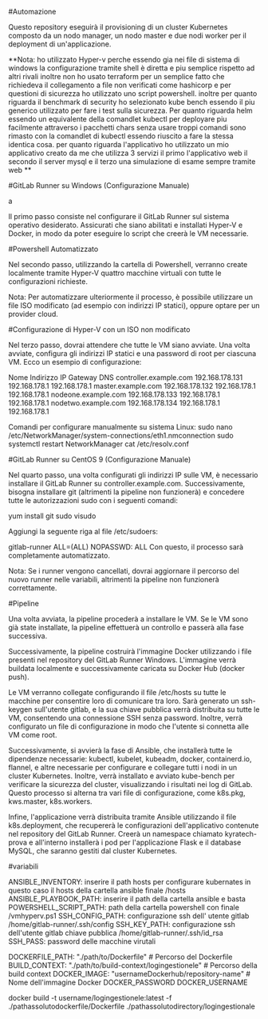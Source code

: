 #Automazione





Questo repository eseguirà il provisioning di un cluster Kubernetes composto da un nodo manager, un nodo master e due nodi worker per il deployment di un'applicazione.


**Nota: ho utilizzato Hyper-v perche essendo gia nei file di sistema di windows la configurazione tramite shell è diretta e piu semplice rispetto ad altri rivali inoltre non ho usato terraform per un semplice fatto che richiedeva il collegamento a file non verificati come hashicorp e per questioni di sicurezza ho utilizzato uno script powershell. inoltre per quanto riguarda il benchmark di security ho selezionato kube bench essendo il piu generico utilizzato per fare i test sulla sicurezza. Per quanto riguarda helm essendo un equivalente della comandlet kubectl per deployare piu facilmente attraverso i pacchetti chars senza usare troppi comandi sono rimasto con la comandlet di kubectl essendo riuscito a fare la stessa identica cosa. per quanto riguarda l'applicativo ho utilizzato un mio applicativo creato da me che utilizza 3 servizi il primo l'applicativo web il secondo il server mysql e il terzo una simulazione di esame sempre tramite web **



#GitLab Runner su Windows (Configurazione Manuale)

a



Il primo passo consiste nel configurare il GitLab Runner sul sistema operativo desiderato. Assicurati che siano abilitati e installati Hyper-V e Docker, in modo da poter eseguire lo script che creerà le VM necessarie.







#Powershell Automatizzato




Nel secondo passo, utilizzando la cartella di Powershell, verranno create localmente tramite Hyper-V quattro macchine virtuali con tutte le configurazioni richieste.

Nota: Per automatizzare ulteriormente il processo, è possibile utilizzare un file ISO modificato (ad esempio con indirizzi IP statici), oppure optare per un provider cloud.





#Configurazione di Hyper-V con un ISO non modificato






Nel terzo passo, dovrai attendere che tutte le VM siano avviate. Una volta avviate, configura gli indirizzi IP statici e una password di root per ciascuna VM. Ecco un esempio di configurazione:

Nome	                Indirizzo IP	Gateway	        DNS
controller.example.com	192.168.178.131	192.168.178.1	192.168.178.1
master.example.com	192.168.178.132	192.168.178.1	192.168.178.1
nodeone.example.com	192.168.178.133	192.168.178.1	192.168.178.1
nodetwo.example.com	192.168.178.134	192.168.178.1	192.168.178.1

Comandi per configurare manualmente su sistema Linux:
sudo nano /etc/NetworkManager/system-connections/eth1.nmconnection
sudo systemctl restart NetworkManager
cat /etc/resolv.conf





#GitLab Runner su CentOS 9 (Configurazione Manuale)






Nel quarto passo, una volta configurati gli indirizzi IP sulle VM, è necessario installare il GitLab Runner su controller.example.com. Successivamente, bisogna installare git (altrimenti la pipeline non funzionerà) e concedere tutte le autorizzazioni sudo con i seguenti comandi:

yum install git
sudo visudo

Aggiungi la seguente riga al file /etc/sudoers:

gitlab-runner ALL=(ALL) NOPASSWD: ALL
Con questo, il processo sarà completamente automatizzato.

Nota: Se i runner vengono cancellati, dovrai aggiornare il percorso del nuovo runner nelle variabili, altrimenti la pipeline non funzionerà correttamente.




#Pipeline





Una volta avviata, la pipeline procederà a installare le VM. Se le VM sono già state installate, la pipeline effettuerà un controllo e passerà alla fase successiva.

Successivamente, la pipeline costruirà l'immagine Docker utilizzando i file presenti nel repository del GitLab Runner Windows. L'immagine verrà buildata localmente e successivamente caricata su Docker Hub (docker push).

Le VM verranno collegate configurando il file /etc/hosts su tutte le macchine per consentire loro di comunicare tra loro. Sarà generato un ssh-keygen sull'utente gitlab, e la sua chiave pubblica verrà distribuita su tutte le VM, consentendo una connessione SSH senza password. Inoltre, verrà configurato un file di configurazione in modo che l'utente si connetta alle VM come root.

Successivamente, si avvierà la fase di Ansible, che installerà tutte le dipendenze necessarie: kubectl, kubelet, kubeadm, docker, containerd.io, flannel, e altre necessarie per configurare e collegare tutti i nodi in un cluster Kubernetes. Inoltre, verrà installato e avviato kube-bench per verificare la sicurezza del cluster, visualizzando i risultati nei log di GitLab. Questo processo si alterna tra vari file di configurazione, come k8s.pkg, kws.master, k8s.workers.

Infine, l'applicazione verrà distribuita tramite Ansible utilizzando il file k8s.deployment, che recupererà le configurazioni dell'applicativo contenute nel repository del GitLab Runner. Creerà un namespace chiamato kyratech-prova e all'interno installerà i pod per l'applicazione Flask e il database MySQL, che saranno gestiti dal cluster Kubernetes.


#variabili

ANSIBLE_INVENTORY: inserire il path hosts per configurare kubernates in questo caso il hosts della cartella ansible finale /hosts
ANSIBLE_PLAYBOOK_PATH: inserire il path della cartella ansible e basta
POWERSHELL_SCRIPT_PATH: path della cartella powershell con finale /vmhyperv.ps1
SSH_CONFIG_PATH: configurazione ssh dell' utente gitlab /home/gitlab-runner/.ssh/config
SSH_KEY_PATH: configurazione ssh dell'utente gitlab chiave pubblica /home/gitlab-runner/.ssh/id_rsa
SSH_PASS: password delle macchine virutali

DOCKERFILE_PATH: "./path/to/Dockerfile"          # Percorso del Dockerfile
BUILD_CONTEXT: "./path/to/build-context/logingestionele"         # Percorso della build context
DOCKER_IMAGE: "usernameDockerhub/repository-name"         # Nome dell'immagine Docker
DOCKER_PASSWORD
DOCKER_USERNAME



docker build -t username/logingestionele:latest -f ./pathassolutodockerfile/Dockerfile ./pathassolutodirectory/logingestionale

